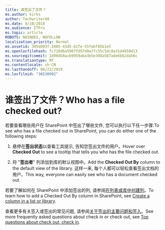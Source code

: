 ```yaml
---
title: 谁签出了文件？
ms.author: kirks
author: Techwriter40
ms.date: 9/10/2018
ms.audience: ITPro
ms.topic: article
ROBOTS: NOINDEX, NOFOLLOW
localization_priority: Normal
ms.assetid: 395eb03f-2885-43d5-b2fe-55febf85b1e5
ms.openlocfilehash: fc718d6a5907fd97d0a7fc55c5dc8a31d4959d13
ms.sourcegitcommit: 1d98db8acb9959aba3b5e308a567ade6b62da56c
ms.translationtype: MT
ms.contentlocale: zh-CN
ms.lasthandoff: 08/22/2019
ms.locfileid: "36530992"
---
```

# <a name="who-has-a-file-checked-out"></a><span data-ttu-id="19545-102">谁签出了文件？</span><span class="sxs-lookup"><span data-stu-id="19545-102">Who has a file checked out?</span></span>

<span data-ttu-id="19545-103">若要查看哪些用户在 SharePoint 中签出了哪些文件, 您可以执行以下任一步骤:</span><span class="sxs-lookup"><span data-stu-id="19545-103">To see who has a file checked out in SharePoint, you can do either one of the following steps:</span></span>
  
1. <span data-ttu-id="19545-104">悬停在**签出状态**以查看工具提示, 告知您签出文件的用户。</span><span class="sxs-lookup"><span data-stu-id="19545-104">Hover over **Checked Out** to see a tooltip that tells you who has the file checked out.</span></span> 
    
2. <span data-ttu-id="19545-105">将 "**签出者**" 列添加到库的默认视图中。</span><span class="sxs-lookup"><span data-stu-id="19545-105">Add the **Checked Out By** column to the default view of the library.</span></span> <span data-ttu-id="19545-106">这样一来, 每个人都可以轻松查看签出文档的用户。</span><span class="sxs-lookup"><span data-stu-id="19545-106">This way, everyone can easily see who has a document checked out.</span></span> 
    
<span data-ttu-id="19545-107">若要了解如何在 SharePoint 中添加签出的列, 请参阅[在列表或库中创建列](https://go.microsoft.com/fwlink/?linkid=2019591)。</span><span class="sxs-lookup"><span data-stu-id="19545-107">To learn how to add a Checked Out By column in SharePoint, see [Create a column in a list or library](https://go.microsoft.com/fwlink/?linkid=2019591).</span></span> 
  
<span data-ttu-id="19545-108">查看更多有关签入或签出的常见问题, 请参阅[关于签出的主要问题和签入](https://go.microsoft.com/fwlink/?linkid=2018786)。</span><span class="sxs-lookup"><span data-stu-id="19545-108">See more frequently asked questions about check in or check out, see [Top questions about check out, check in](https://go.microsoft.com/fwlink/?linkid=2018786).</span></span>
  

